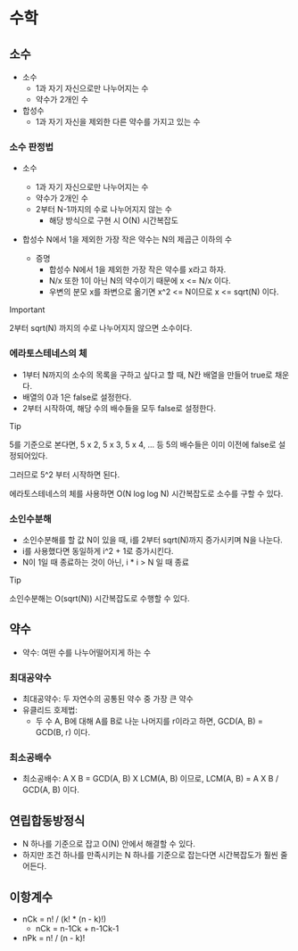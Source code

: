 # 수학

## 소수

- 소수
  - 1과 자기 자신으로만 나누어지는 수
  - 약수가 2개인 수
- 합성수
  - 1과 자기 자신을 제외한 다른 약수를 가지고 있는 수

### 소수 판정법

- 소수

  - 1과 자기 자신으로만 나누어지는 수
  - 약수가 2개인 수
  - 2부터 N-1까지의 수로 나누어지지 않는 수
    - 해당 방식으로 구현 시 O(N) 시간복잡도

- 합성수 N에서 1을 제외한 가장 작은 약수는 N의 제곱근 이하의 수
  - 증명
    - 합성수 N에서 1을 제외한 가장 작은 약수를 x라고 하자.
    - N/x 또한 1이 아닌 N의 약수이기 때문에 x <= N/x 이다.
    - 우변의 분모 x를 좌변으로 옮기면 x^2 <= N이므로 x <= sqrt(N) 이다.

> [!IMPORTANT]
>
> 2부터 sqrt(N) 까지의 수로 나누어지지 않으면 소수이다.

### 에라토스테네스의 체

- 1부터 N까지의 소수의 목록을 구하고 싶다고 할 때, N칸 배열을 만들어 true로 채운다.
- 배열의 0과 1은 false로 설정한다.
- 2부터 시작하여, 해당 수의 배수들을 모두 false로 설정한다.

> [!TIP]
>
> 5를 기준으로 본다면, 5 x 2, 5 x 3, 5 x 4, ... 등 5의 배수들은 이미 이전에 false로 설정되어있다.
>
> 그러므로 5^2 부터 시작하면 된다.
>
> 에라토스테네스의 체를 사용하면 O(N log log N) 시간복잡도로 소수를 구할 수 있다.

### 소인수분해

- 소인수분해를 할 값 N이 있을 때, i를 2부터 sqrt(N)까지 증가시키며 N을 나눈다.
- i를 사용했다면 동일하게 i^2 + 1로 증가시킨다.
- N이 1일 때 종료하는 것이 아닌, i \* i > N 일 때 종료

> [!TIP]
>
> 소인수분해는 O(sqrt(N)) 시간복잡도로 수행할 수 있다.

## 약수

- 약수: 여떤 수를 나누어떨어지게 하는 수

### 최대공약수

- 최대공약수: 두 자연수의 공통된 약수 중 가장 큰 약수
- 유클리드 호제법:
  - 두 수 A, B에 대해 A를 B로 나눈 나머지를 r이라고 하면, GCD(A, B) = GCD(B, r) 이다.

### 최소공배수

- 최소공배수: A X B = GCD(A, B) X LCM(A, B) 이므로, LCM(A, B) = A X B / GCD(A, B) 이다.

## 연립합동방정식

- N 하나를 기준으로 잡고 O(N) 안에서 해결할 수 있다.
- 하지만 조건 하나를 만족시키는 N 하나를 기준으로 잡는다면 시간복잡도가 훨씬 줄어든다.

## 이항계수

- nCk = n! / (k! \* (n - k)!)
  - nCk = n-1Ck + n-1Ck-1
- nPk = n! / (n - k)!
